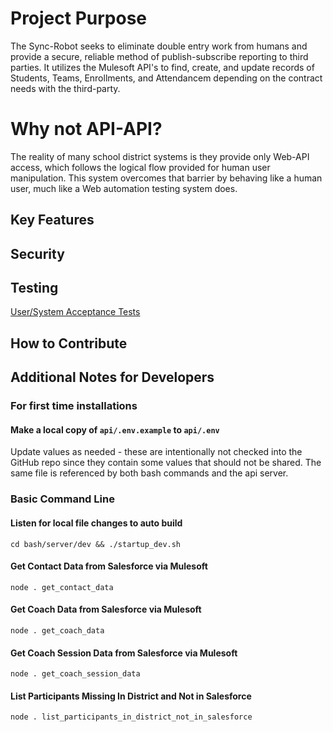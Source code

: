 # Project Purpose
The Sync-Robot seeks to eliminate double entry work from humans and provide a secure, reliable method of publish-subscribe reporting to third parties.
It utilizes the Mulesoft API's to find, create, and update records of Students, Teams, Enrollments, and Attendancem depending on the contract needs with the third-party.
# Why not API-API?
The reality of many school district systems is they provide only Web-API access, which follows the logical flow provided for human user manipulation. This system overcomes that barrier by behaving like a human user, much like a Web automation testing system does.
## Key Features
## Security
## Testing
[User/System Acceptance Tests](https://github.com/AmericaSCORESBayArea/External-Sync-Robot/blob/main/UAT.md)
## How to Contribute
## Additional Notes for Developers

### For first time installations
#### Make a local copy of `api/.env.example` to `api/.env` 
Update values as needed - these are intentionally not checked into the GitHub repo since they contain some values that should not be shared. The same file is referenced by both bash commands and the api server. 

### Basic Command Line

#### Listen for local file changes to auto build 
`cd bash/server/dev && ./startup_dev.sh`

#### Get Contact Data from Salesforce via Mulesoft
`node . get_contact_data`

#### Get Coach Data from Salesforce via Mulesoft
`node . get_coach_data`

#### Get Coach Session Data from Salesforce via Mulesoft
`node . get_coach_session_data`

#### List Participants Missing In District and Not in Salesforce
`node . list_participants_in_district_not_in_salesforce`
